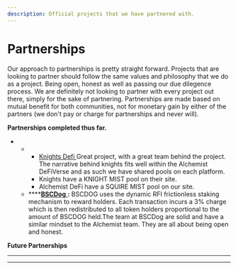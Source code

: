 ```yaml
---
description: Official projects that we have partnered with.
---
```


# Partnerships

Our approach to partnerships is pretty straight forward. Projects that are looking to partner should follow the same values and philosophy that we do as a project. Being open, honest as well as passing our due dilegence process. We are definitely not looking to partner with every project out there, simply for the sake of partnering.  Partnerships are made based on mutual benefit for both communities, not for monetary gain by either of the partners (we don't pay or charge for partnerships and never will).

**Partnerships completed thus far.**&#x20;

*
  *
    * [Knights Defi ](https://www.knightsdefi.com)Great project, with a great team behind the project. The narrative behind knights fits well within the Alchemist DeFiVerse and as such we have shared pools on each platform.&#x20;
    * Knights have a KNIGHT MIST pool on their site.&#x20;
    * Alchemist DeFi have a SQUIRE MIST pool on our site.
  * ****[**BSCDog** ](https://bscdog.com)**:** BSCDOG uses the dynamic RFI frictionless staking mechanism to reward holders. Each transaction incurs a 3% charge which is then redistributed to all token holders proportional to the amount of BSCDOG held.The team at BSCDog are solid and have a similar mindset to the Alchemist team. They are all about being open and honest.&#x20;

**Future Partnerships**

****

****
